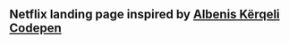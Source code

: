 ## Netflix landing page inspired by [Albenis Kërqeli Codepen](https://codepen.io/albenis-k-rqeli/pen/eYNGzvJ)